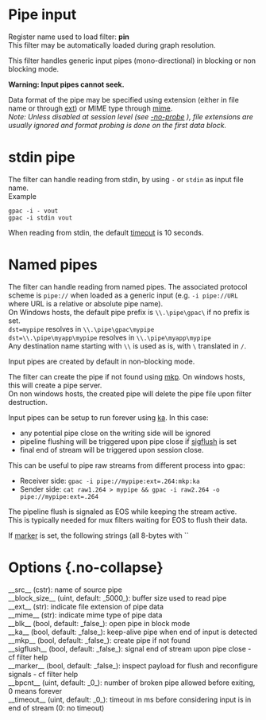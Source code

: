 <!-- automatically generated - do not edit, patch gpac/applications/gpac/gpac.c -->

# Pipe input  
  
Register name used to load filter: __pin__  
This filter may be automatically loaded during graph resolution.  
  
This filter handles generic input pipes (mono-directional) in blocking or non blocking mode.  

__Warning: Input pipes cannot seek.__  
  
Data format of the pipe may be specified using extension (either in file name or through [ext](#ext)) or MIME type through [mime](#mime).  
_Note: Unless disabled at session level (see [-no-probe](core_options/#no-probe) ), file extensions are usually ignored and format probing is done on the first data block._  
  
# stdin pipe  
  
The filter can handle reading from stdin, by using `-` or `stdin` as input file name.  
Example
```
gpac -i - vout  
gpac -i stdin vout
```
  
  
When reading from stdin, the default [timeout]() is 10 seconds.  

# Named pipes  
  
The filter can handle reading from named pipes. The associated protocol scheme is `pipe://` when loaded as a generic input (e.g. `-i pipe://URL` where URL is a relative or absolute pipe name).  
On Windows hosts, the default pipe prefix is `\\.\pipe\gpac\` if no prefix is set.  
`dst=mypipe` resolves in `\\.\pipe\gpac\mypipe`  
`dst=\\.\pipe\myapp\mypipe` resolves in `\\.\pipe\myapp\mypipe`  
Any destination name starting with `\\` is used as is, with `\` translated in `/`.  
  
Input pipes are created by default in non-blocking mode.  
  
The filter can create the pipe if not found using [mkp](#mkp). On windows hosts, this will create a pipe server.  
On non windows hosts, the created pipe will delete the pipe file upon filter destruction.  
    
Input pipes can be setup to run forever using [ka](#ka). In this case:  

- any potential pipe close on the writing side will be ignored  
- pipeline flushing will be triggered upon pipe close if [sigflush](#sigflush) is set  
- final end of stream will be triggered upon session close.  

    
This can be useful to pipe raw streams from different process into gpac:  

- Receiver side: `gpac -i pipe://mypipe:ext=.264:mkp:ka`  
- Sender side: `cat raw1.264 > mypipe && gpac -i raw2.264 -o pipe://mypipe:ext=.264`    

The pipeline flush is signaled as EOS while keeping the stream active.  
This is typically needed for mux filters waiting for EOS to flush their data.  
    
If [marker](#marker) is set, the following strings (all 8-bytes with ``  
  

# Options  {.no-collapse}  
  
<div markdown class="option">  
<a id="src" data-level="basic">__src__</a> (cstr): name of source pipe  
</div>  
<div markdown class="option">  
<a id="block_size">__block_size__</a> (uint, default: _5000_): buffer size used to read pipe  
</div>  
<div markdown class="option">  
<a id="ext" data-level="basic">__ext__</a> (str): indicate file extension of pipe data  
</div>  
<div markdown class="option">  
<a id="mime" data-level="basic">__mime__</a> (str): indicate mime type of pipe data  
</div>  
<div markdown class="option">  
<a id="blk">__blk__</a> (bool, default: _false_): open pipe in block mode  
</div>  
<div markdown class="option">  
<a id="ka">__ka__</a> (bool, default: _false_): keep-alive pipe when end of input is detected  
</div>  
<div markdown class="option">  
<a id="mkp" data-level="basic">__mkp__</a> (bool, default: _false_): create pipe if not found  
</div>  
<div markdown class="option">  
<a id="sigflush">__sigflush__</a> (bool, default: _false_): signal end of stream upon pipe close - cf filter help  
</div>  
<div markdown class="option">  
<a id="marker">__marker__</a> (bool, default: _false_): inspect payload for flush and reconfigure signals - cf filter help  
</div>  
<div markdown class="option">  
<a id="bpcnt">__bpcnt__</a> (uint, default: _0_): number of broken pipe allowed before exiting, 0 means forever  
</div>  
<div markdown class="option">  
<a id="timeout">__timeout__</a> (uint, default: _0_): timeout in ms before considering input is in end of stream (0: no timeout)  
</div>  
  
